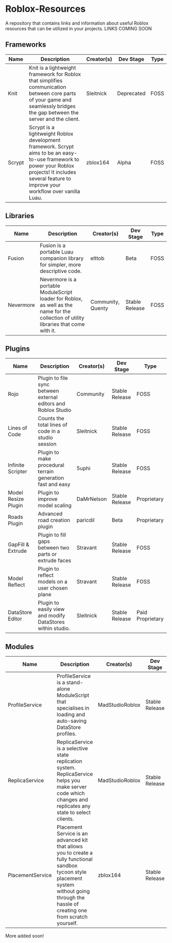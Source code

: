 # Roblox-Resources
A repository that contains links and information about useful Roblox resources that can be utilized in your projects. LINKS COMING SOON

## Frameworks
| Name   | Description                                                                                                                                                                                             | Creator(s) | Dev Stage  | Type |
|--------|---------------------------------------------------------------------------------------------------------------------------------------------------------------------------------------------------------|------------|------------|------|
| Knit   | Knit is a lightweight framework for Roblox that simplifies communication between core parts of your game and seamlessly bridges the gap between the server and the client.                              | Sleitnick  | Deprecated | FOSS |
| Scrypt | Scrypt is a lightweight Roblox development framework. Scrypt aims to be an easy-to-use framework to power your Roblox projects! It includes several feature to improve your workflow over vanilla Luau. | zblox164   | Alpha      | FOSS |

## Libraries
| Name      | Description                                                                                                                            | Creator(s)        | Dev Stage      | Type |
|-----------|----------------------------------------------------------------------------------------------------------------------------------------|-------------------|----------------|------|
| Fusion    | Fusion is a portable Luau companion library for simpler, more descriptive code.                                                        | elttob            | Beta           | FOSS |
| Nevermore | Nevermore is a portable ModuleScript loader for Roblox, as well as the name for the collection of utility libraries that come with it. | Community, Quenty | Stable Release | FOSS |

## Plugins
| Name                | Description                                                    | Creator(s) | Dev Stage      | Type             |
|---------------------|----------------------------------------------------------------|------------|----------------|------------------|
| Rojo                | Plugin to file sync between external editors and Roblox Studio | Community  | Stable Release | FOSS             |
| Lines of Code       | Counts the total lines of code in a studio session             | Sleitnick  | Stable Release | FOSS             |
| Infinite Scripter   | Plugin to make procedural terrain generation fast and easy     | 5uphi      | Stable Release | FOSS             |
| Model Resize Plugin | Plugin to improve model scaling                                | DaMrNelson | Stable Release | Proprietary      |
| Roads Plugin        | Advanced road creation plugin                                  | paricdil   | Beta           | Proprietary      |
| GapFill & Extrude   | Plugin to fill gaps between two parts or extrude faces         | Stravant   | Stable Release | FOSS             |
| Model Reflect       | Plugin to reflect models on a user chosen plane                | Stravant   | Stable Release | FOSS             |
| DataStore Editor    | Plugin to easily view and modify DataStores within studio.     | Sleitnick  | Stable Release | Paid Proprietary |

## Modules
| Name             | Description                                                                                                                                                                                     | Creator(s)      | Dev Stage      | Type |
|------------------|-------------------------------------------------------------------------------------------------------------------------------------------------------------------------------------------------|-----------------|----------------|------|
| ProfileService   | ProfileService is a stand-alone ModuleScript that specialises in loading and auto-saving DataStore profiles.                                                                                    | MadStudioRoblox | Stable Release | FOSS |
| ReplicaService   | ReplicaService is a selective state replication system. ReplicaService helps you make server code which changes and replicates any state to select clients.                                     | MadStudioRoblox | Stable Release | FOSS |
| PlacementService | Placement Service is an advanced kit that allows you to create a fully functional sandbox tycoon style placement system without going through the hassle of creating one from scratch yourself. | zblox164        | Stable Release | FOSS |

More added soon!
